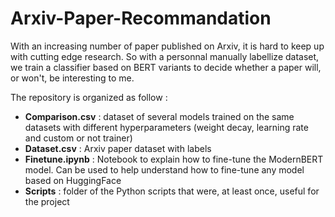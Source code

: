 # Arxiv-Paper-Recommandation

With an increasing number of paper published on Arxiv, it is hard to keep up with cutting edge research. So with a personnal manually labellize dataset, we train a classifier based on BERT variants to decide whether a paper will, or won't, be interesting to me. 

The repository is organized as follow :
* **Comparison.csv** : dataset of several models trained on the same datasets with different hyperparameters (weight decay, learning rate and custom or not trainer)
* **Dataset.csv** : Arxiv paper dataset with labels
* **Finetune.ipynb** : Notebook to explain how to fine-tune the ModernBERT model. Can be used to help understand how to fine-tune any model based on HuggingFace
* **Scripts** : folder of the Python scripts that were, at least once, useful for the project
  
